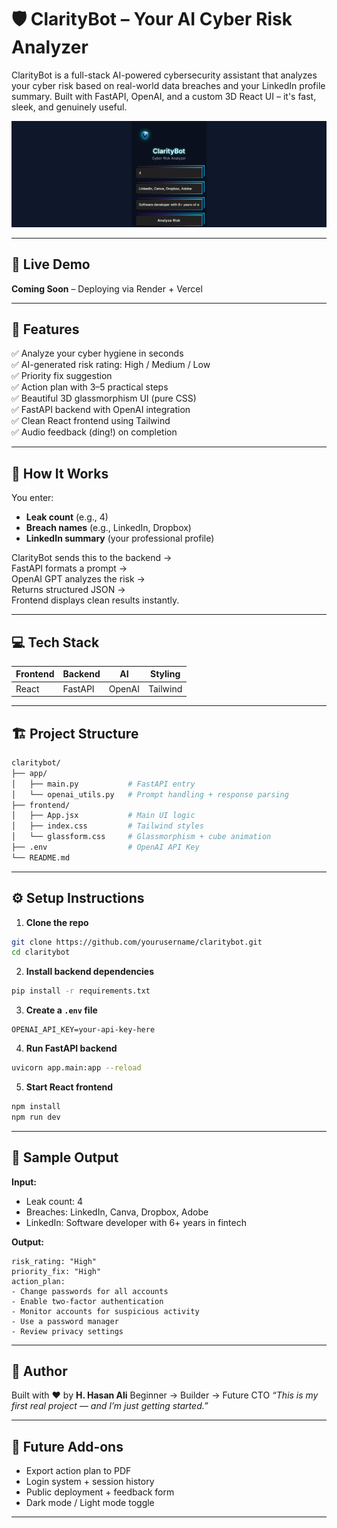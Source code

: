 
# 🛡️ ClarityBot – Your AI Cyber Risk Analyzer

ClarityBot is a full-stack AI-powered cybersecurity assistant that analyzes your cyber risk based on real-world data breaches and your LinkedIn profile summary. Built with FastAPI, OpenAI, and a custom 3D React UI – it's fast, sleek, and genuinely useful.

![ClarityBot Screenshot](./screenshot.png) <!-- You can replace this with your actual image -->

---

## 🚀 Live Demo
**Coming Soon** – Deploying via Render + Vercel

---

## 🎯 Features

✅ Analyze your cyber hygiene in seconds  
✅ AI-generated risk rating: High / Medium / Low  
✅ Priority fix suggestion  
✅ Action plan with 3–5 practical steps  
✅ Beautiful 3D glassmorphism UI (pure CSS)  
✅ FastAPI backend with OpenAI integration  
✅ Clean React frontend using Tailwind  
✅ Audio feedback (ding!) on completion  

---

## 🧠 How It Works

You enter:
- **Leak count** (e.g., 4)
- **Breach names** (e.g., LinkedIn, Dropbox)
- **LinkedIn summary** (your professional profile)

ClarityBot sends this to the backend →  
FastAPI formats a prompt →  
OpenAI GPT analyzes the risk →  
Returns structured JSON →  
Frontend displays clean results instantly.

---

## 💻 Tech Stack

| Frontend | Backend  | AI      | Styling   |
|----------|----------|---------|-----------|
| React    | FastAPI  | OpenAI  | Tailwind  |

---

## 🏗️ Project Structure

```bash
claritybot/
├── app/
│   ├── main.py           # FastAPI entry
│   └── openai_utils.py   # Prompt handling + response parsing
├── frontend/
│   ├── App.jsx           # Main UI logic
│   ├── index.css         # Tailwind styles
│   └── glassform.css     # Glassmorphism + cube animation
├── .env                  # OpenAI API Key
└── README.md
````

---

## ⚙️ Setup Instructions

1. **Clone the repo**

```bash
git clone https://github.com/yourusername/claritybot.git
cd claritybot
```

2. **Install backend dependencies**

```bash
pip install -r requirements.txt
```

3. **Create a `.env` file**

```env
OPENAI_API_KEY=your-api-key-here
```

4. **Run FastAPI backend**

```bash
uvicorn app.main:app --reload
```

5. **Start React frontend**

```bash
npm install
npm run dev
```

---

## 📸 Sample Output

**Input:**

* Leak count: 4
* Breaches: LinkedIn, Canva, Dropbox, Adobe
* LinkedIn: Software developer with 6+ years in fintech

**Output:**

```
risk_rating: "High"
priority_fix: "High"
action_plan:
- Change passwords for all accounts
- Enable two-factor authentication
- Monitor accounts for suspicious activity
- Use a password manager
- Review privacy settings
```

---

## 🧠 Author

Built with ❤️ by **H. Hasan Ali**
Beginner → Builder → Future CTO
*“This is my first real project — and I’m just getting started.”*

---

## 🌟 Future Add-ons

* Export action plan to PDF
* Login system + session history
* Public deployment + feedback form
* Dark mode / Light mode toggle

---


